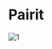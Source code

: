 # Pairit

![1](https://user-images.githubusercontent.com/53786637/212395548-bbdc019a-6678-4948-8727-737d36fdae50.png)
